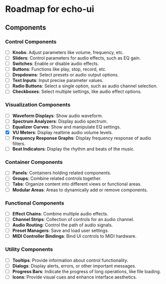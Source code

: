 # Roadmap for echo-ui

## Components

### Control Components

- [ ] **Knobs**: Adjust parameters like volume, frequency, etc.
- [ ] **Sliders**: Control parameters for audio effects, such as EQ gain.
- [ ] **Switches**: Enable or disable audio effects.
- [ ] **Buttons**: Functions like play, stop, record, etc.
- [ ] **Dropdowns**: Select presets or audio output options.
- [ ] **Text Inputs**: Input precise parameter values.
- [ ] **Radio Buttons**: Select a single option, such as audio channel selection.
- [ ] **Checkboxes**: Select multiple settings, like audio effect options.

### Visualization Components

- [ ] **Waveform Displays**: Show audio waveform.
- [ ] **Spectrum Analyzers**: Display audio spectrum.
- [ ] **Equalizer Curves**: Show and manipulate EQ settings.
- [x] **VU Meters**: Display realtime audio volume levels.
- [ ] **Frequency Response Graphs**: Display frequency response of audio filters.
- [ ] **Beat Indicators**: Display the rhythm and beats of the music.

### Container Components

- [ ] **Panels**: Containers holding related components.
- [ ] **Groups**: Combine related controls together.
- [ ] **Tabs**: Organize content into different views or functional areas.
- [ ] **Modular Areas**: Areas to dynamically add or remove components.

### Functional Components

- [ ] **Effect Chains**: Combine multiple audio effects.
- [ ] **Channel Strips**: Collection of controls for an audio channel.
- [ ] **Audio Routing**: Control the path of audio signals.
- [ ] **Preset Managers**: Save and load user settings.
- [ ] **MIDI Controller Bindings**: Bind UI controls to MIDI hardware.

### Utility Components

- [ ] **Tooltips**: Provide information about control functionality.
- [ ] **Dialogs**: Display alerts, errors, or other important messages.
- [ ] **Progress Bars**: Indicate the progress of long operations, like file loading.
- [ ] **Icons**: Provide visual cues and enhance interface aesthetics.
